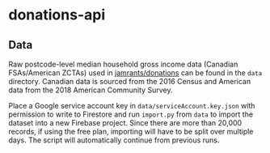 # donations-api

## Data

Raw postcode-level median household gross income data (Canadian FSAs/American ZCTAs) used in [jamrants/donations](https://github.com/jamrants/donations) can be found in the `data` directory.
Canadian data is sourced from the 2016 Census and American data from the 2018 American Community Survey.

Place a Google service account key in `data/serviceAccount.key.json` with permission to write to Firestore and run `import.py` from `data` to import the dataset into a new Firebase project.
Since there are more than 20,000 records, if using the free plan, importing will have to be split over multiple days.
The script will automatically continue from previous runs.
